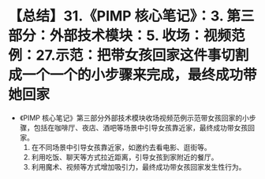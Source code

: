 # 【总结】31.《PIMP 核心笔记》：3. 第三部分：外部技术模块：5. 收场：视频范例：27.示范：把带女孩回家这件事切割成一个一个的小步骤来完成，最终成功带她回家

-   《PIMP 核心笔记》第三部分外部技术模块收场视频范例示范带女孩回家的小步骤，包括在咖啡厅、夜店、酒吧等场景中引导女孩靠近家，最终成功带女孩回家。
    1.  在不同场景中引导女孩靠近家，如邀约去看电影、逛街等。
    2.  利用吃饭、聊天等方式拉近距离，引导女孩到家附近的餐厅。
    3.  利用魔术、视频等方式增加吸引力，最终成功带女孩回家发生性行为。